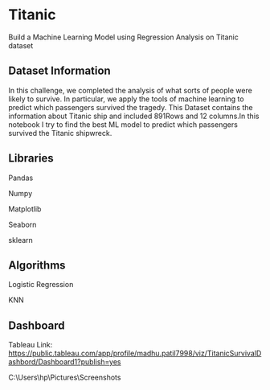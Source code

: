 # Titanic

Build a Machine Learning Model using Regression Analysis on Titanic dataset


## Dataset Information

In this challenge, we completed the analysis of what sorts of people were likely to survive. In particular, we apply the tools of machine learning to predict which passengers survived the tragedy. This Dataset contains the information about Titanic ship and included 891Rows and 12 columns.In this notebook I try to find the best ML model to predict which passengers survived the Titanic shipwreck.


## Libraries
 Pandas
 
 Numpy
 
 Matplotlib
 
 Seaborn
 
 sklearn
 

## Algorithms
 Logistic Regression
 
 KNN

## Dashboard 

Tableau Link: https://public.tableau.com/app/profile/madhu.patil7998/viz/TitanicSurvivalDashbord/Dashboard1?publish=yes

C:\Users\hp\Pictures\Screenshots
